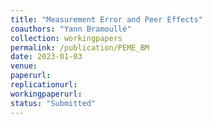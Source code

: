 ```yaml
---
title: "Measurement Error and Peer Effects"
coauthors: "Yann Bramoullé"
collection: workingpapers
permalink: /publication/PEME_BM
date: 2023-01-03
venue:
paperurl:
replicationurl:
workingpaperurl:
status: "Submitted"
---
```

